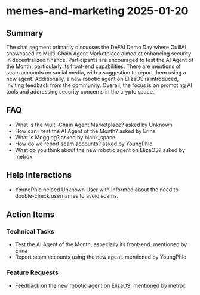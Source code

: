 # memes-and-marketing 2025-01-20

## Summary
The chat segment primarily discusses the DeFAI Demo Day where QuillAI showcased its Multi-Chain Agent Marketplace aimed at enhancing security in decentralized finance. Participants are encouraged to test the AI Agent of the Month, particularly its front-end capabilities. There are mentions of scam accounts on social media, with a suggestion to report them using a new agent. Additionally, a new robotic agent on ElizaOS is introduced, inviting feedback from the community. Overall, the focus is on promoting AI tools and addressing security concerns in the crypto space.

## FAQ
- What is the Multi-Chain Agent Marketplace? asked by Unknown
- How can I test the AI Agent of the Month? asked by Erina
- What is Mogging? asked by blank_space
- How do we report scam accounts? asked by YoungPhlo
- What do you think about the new robotic agent on ElizaOS? asked by metrox

## Help Interactions
- YoungPhlo helped Unknown User with Informed about the need to double-check usernames to avoid scams.

## Action Items

### Technical Tasks
- Test the AI Agent of the Month, especially its front-end. mentioned by Erina
- Report scam accounts using the new agent. mentioned by YoungPhlo

### Feature Requests
- Feedback on the new robotic agent on ElizaOS. mentioned by metrox